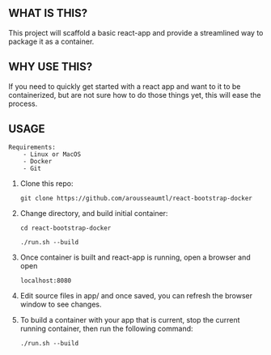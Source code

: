 ## WHAT IS THIS?

This project will scaffold a basic react-app and provide a streamlined way to package it as a container.

## WHY USE THIS?

If you need to quickly get started with a react app and want to it to be containerized, but are not sure how to do those things yet, this will ease the process.

## USAGE

    Requirements:
        - Linux or MacOS
        - Docker
        - Git

1. Clone this repo:

   `git clone https://github.com/arousseaumtl/react-bootstrap-docker`

2. Change directory, and build initial container:

    `cd react-bootstrap-docker`

    `./run.sh --build`

3. Once container is built and react-app is running, open a browser and open

    `localhost:8080`

4. Edit source files in app/ and once saved, you can refresh the browser window to see changes.

5. To build a container with your app that is current, stop the current running container, then run the following command:

    `./run.sh --build`
